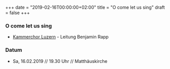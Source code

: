 ﻿+++
date = "2019-02-16T00:00:00+02:00"
title = "O come let us sing"
draft = false
+++

### O come let us sing

* [Kammerchor Luzern](https://kammerchorluzern.ch/konzerte/) - Leitung Benjamin Rapp

### Datum

* Sa, 16.02.2019 // 19.30 Uhr // Matthäuskirche
